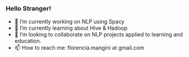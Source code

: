 ### Hello Stranger!

- 🔭 I’m currently working on NLP using Spacy
- 🌱 I’m currently learning about Hive & Hadoop  
- 👯 I’m looking to collaborate on NLP projects applied to learning and education.
- 📫 How to reach me: florencia.mangini at gmail.com

